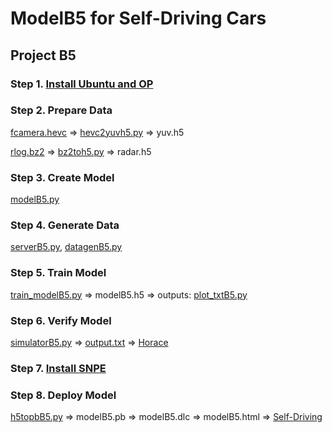 # ModelB5 for Self-Driving Cars

## Project B5
### Step 1. [Install Ubuntu and OP](https://docs.google.com/document/d/1tH6coTWyIQ3QZUrmNFav6xfYn9PV-mGk2FiN3yYW_IY/edit?usp=sharing)
### Step 2. Prepare Data 
[fcamera.hevc](https://drive.google.com/file/d/1GOOD4IhagzsaB_HsC6cvavKj1lLcD0nb/view?usp=sharing) => 
[hevc2yuvh5.py](https://github.com/JinnAIGroup/B5/blob/main/hevc2yuvh5.py) => yuv.h5

[rlog.bz2](https://drive.google.com/file/d/1GOOD4IhagzsaB_HsC6cvavKj1lLcD0nb/view?usp=sharing) => 
[bz2toh5.py](https://github.com/JinnAIGroup/YPNetA/blob/main/bz2toh5.py) => radar.h5
### Step 3. Create Model 
[modelB5.py](https://github.com/JinnAIGroup/B5/blob/main/modelB5.py)
### Step 4. Generate Data
[serverB5.py](https://github.com/JinnAIGroup/B5/blob/main/serverB5.py), 
[datagenB5.py](https://github.com/JinnAIGroup/B5/blob/main/datagenB5.py)
### Step 5. Train Model
[train_modelB5.py](https://github.com/JinnAIGroup/B5/blob/main/train_modelB5.py) => modelB5.h5 => outputs:
[plot_txtB5.py](https://github.com/JinnAIGroup/B5/blob/main/plot_txtB5.py) 
### Step 6. Verify Model
[simulatorB5.py](https://github.com/JinnAIGroup/B5/blob/main/simulatorB5.py) => 
[output.txt](https://github.com/JinnAIGroup/B5/blob/main/output.txt) => 
[Horace](https://docs.google.com/presentation/d/1S0xFpluCefNjDe3FC8mo8uWeP91X2v7C/edit?usp=sharing&ouid=117467329867185057226&rtpof=true&sd=true)
### Step 7. [Install SNPE](https://docs.google.com/document/d/1x1OMnGbGKDapQEBx4xNi2VEwYRL0_XFLZZZDvE8Vefo/edit)
### Step 8. Deploy Model
[h5topbB5.py](https://github.com/JinnAIGroup/B5/blob/main/h5topbB5.py) => modelB5.pb => modelB5.dlc => modelB5.html =>
[Self-Driving](https://drive.google.com/file/d/10Rp19QgbRTYRh1dflaPtOj72Tc1aB7pv/view?usp=sharing)
